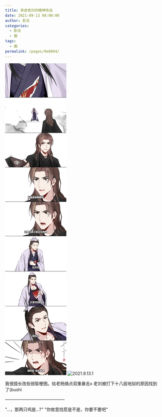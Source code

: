 ```yaml
---
title: 来自老刘的精神攻击
date: 2021-09-13 00:00:00
author: 影炎
categories: 
  - 影炎
  - 画
tags: 
  - 画
permalink: /pages/9e6894/
---
```


![2021.9.13.0](/img/yingyan/2021.9.13.0.jpg)
![2021.9.13.1](/img/yingyan/2021.9.13.1.jpg)

我很擅长改些弱智梗图。给老杨搞点双重暴击x
老刘被打下十八层地狱的原因找到了(bushi

——————————————

"…，那两只鸡是…?"
"你故意找茬是不是，你要不要吧"
